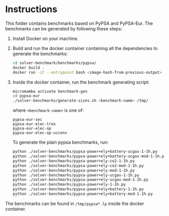 # Instructions

This folder contains benchmarks based on PyPSA and PyPSA-Eur. The benchmarks can be generated by following these steps:

1. Install Docker on your machine.

1. Build and run the docker container containing all the dependencies to generate the benchmarks:
     ```sh
     cd solver-benchmark/benchmarks/pypsa/
     docker build .
     docker run -it --entrypoint bash <image-hash-from-previous-output>
     ```

1. Inside the docker container, run the benchmark generating script:
     ```sh
     micromamba activate benchmark-gen
     cd pypsa-eur
     ./solver-benchmarks/generate-sizes.sh <benchmark-name> /tmp/
     ```
     where `<benchmark-name>` is one of:
     ```
     pypsa-eur-sec
     pypsa-eur-elec-trex
     pypsa-eur-elec-op
     pypsa-eur-elec-op-ucconv
     ```
     To generate the plain pypsa benchmarks, run:
     ```sh
     python ./solver-benchmarks/pypsa-power+ely+battery-ucgas-1-1h.py
     python ./solver-benchmarks/pypsa-power+ely+battery-ucgas-mod-1-1h.py
     python ./solver-benchmarks/pypsa-power+ely-co2-1-1h.py
     python ./solver-benchmarks/pypsa-power+ely-co2-mod-1-1h.py
     python ./solver-benchmarks/pypsa-power+ely-mod-1-1h.py
     python ./solver-benchmarks/pypsa-power+ely-ucgas-1-1h.py
     python ./solver-benchmarks/pypsa-power+ely-ucgas-mod-1-1h.py
     python ./solver-benchmarks/pypsa-power+ely-1-1h.py
     python ./solver-benchmarks/pypsa-power+ely+battery-1-1h.py
     python ./solver-benchmarks/pypsa-power+ely+battery-mod-1-1h.py
     ```

The benchmarks can be found in `/tmp/pypsa*.lp` inside the docker container.
